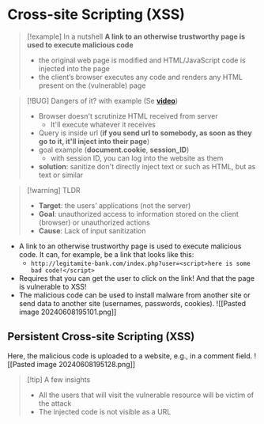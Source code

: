 # Cross-site Scripting (XSS)

> [!example] In a nutshell
> **A link to an otherwise trustworthy page is used to execute malicious code**
> 
> - the original web page is modified and HTML/JavaScript code is injected into the page 
> - the client’s browser executes any code and renders any HTML present on the (vulnerable) page


> [!BUG] Dangers of it? with example (Se **[video](https://www.youtube.com/watch?v=ns1LX6mEvyM)**)
> - Browser doesn't scrutinize HTML received from server
> 	- It'll execute whatever it receives
> - Query is inside url (**if you send url to somebody, as soon as they go to it, it'll inject into their page**)
> - goal example (**document.cookie**, **session_ID**)
> 	- with session ID, you can log into the website as them
> - **solution**: sanitize don't directly inject text or such as HTML, but as text or similar


> [!warning] TLDR
> - **Target**: the users’ applications (not the server) 
> - **Goal**: unauthorized access to information stored on the client (browser) or unauthorized actions 
> - **Cause**: Lack of input sanitization

- A link to an otherwise trustworthy page is used to execute malicious code. It can, for example, be a link that looks like this: 
	- `http://legitamite-bank.com/index.php?user=<script>here is some bad code!</script>`
- Requires that you can get the user to click on the link! And that the page is vulnerable to XSS! 
- The malicious code can be used to install malware from another site or send data to another site (usernames, passwords, cookies).
![[Pasted image 20240608195101.png]]

## Persistent Cross-site Scripting (XSS)
Here, the malicious code is uploaded to a website, e.g., in a comment field.
![[Pasted image 20240608195128.png]]

> [!tip] A few insights
> - All the users that will visit the vulnerable resource will be victim of the attack
> - The injected code is not visible as a URL


